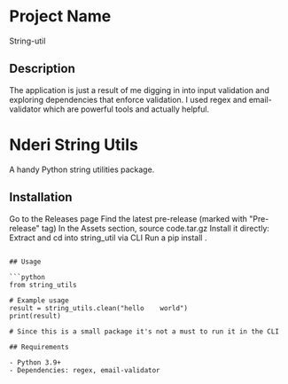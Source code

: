 # Project Name

String-util

## Description

The application is just a result of me digging in into input validation and exploring dependencies that enforce validation. I used regex and email-validator which are powerful tools and actually helpful.

# Nderi String Utils

A handy Python string utilities package.

## Installation

Go to the Releases page
Find the latest pre-release (marked with "Pre-release" tag)
In the Assets section, source code.tar.gz
Install it directly:
Extract and cd into string_util via CLI
Run a pip install .

````

## Usage

```python
from string_utils

# Example usage
result = string_utils.clean("hello    world")
print(result)

# Since this is a small package it's not a must to run it in the CLI

## Requirements

- Python 3.9+
- Dependencies: regex, email-validator
````
